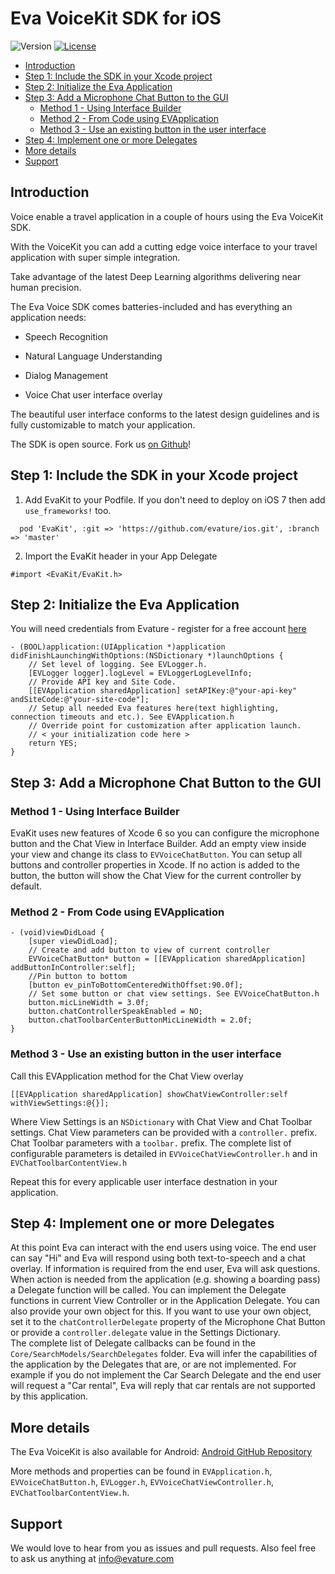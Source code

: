 # Eva VoiceKit SDK for iOS


![Version](https://img.shields.io/badge/Version-2.0-blue.svg?style=flat) [![License](https://img.shields.io/badge/license-MIT-blue.svg?style=flat)](https://github.com/evature/ios/blob/master/license.md)


<!-- START doctoc generated TOC please keep comment here to allow auto update -->
<!-- DON'T EDIT THIS SECTION, INSTEAD RE-RUN doctoc TO UPDATE -->


- [Introduction](#introduction)
- [Step 1: Include the SDK in your Xcode project](#step-1-include-the-sdk-in-your-xcode-project)
- [Step 2: Initialize the Eva Application](#step-2-initialize-the-eva-application)
- [Step 3: Add a Microphone Chat Button to the GUI](#step-3-add-a-microphone-chat-button-to-the-gui)
  - [Method 1 - Using Interface Builder](#method-1---using-interface-builder)
  - [Method 2 - From Code using EVApplication](#method-2---from-code-using-evapplication)
  - [Method 3 - Use an existing button in the user interface](#method-3---use-an-existing-button-in-the-user-interface)
- [Step 4: Implement one or more Delegates](#step-4-implement-one-or-more-delegates)
- [More details](#more-details)
- [Support](#support)

<!-- END doctoc generated TOC please keep comment here to allow auto update -->

## Introduction

Voice enable a travel application in a couple of hours using the Eva VoiceKit SDK.

With the VoiceKit you can add a cutting edge voice interface to your travel application with super simple integration.

Take advantage of the latest Deep Learning algorithms delivering near human precision.

The Eva Voice SDK comes batteries-included and has everything an application needs:

* Speech Recognition

* Natural Language Understanding

* Dialog Management

* Voice Chat user interface overlay

The beautiful user interface conforms to the latest design guidelines and is fully customizable to match your application.

The SDK is open source. Fork us [on Github](https://github.com/evature/ios)!

## Step 1: Include the SDK in your Xcode project
1. Add EvaKit to your Podfile. If you don't need to deploy on iOS 7 then add `use_frameworks!` too.  
  ``` podfile
    pod 'EvaKit', :git => 'https://github.com/evature/ios.git', :branch => 'master'
  ```

2. Import the EvaKit header in your App Delegate   
  ``` objc
  #import <EvaKit/EvaKit.h>
  ```

## Step 2: Initialize the Eva Application

You will need credentials from Evature - register for a free account [here](http://www.evature.com/registration/form)

  ``` objc
  - (BOOL)application:(UIApplication *)application didFinishLaunchingWithOptions:(NSDictionary *)launchOptions {
      // Set level of logging. See EVLogger.h.
      [EVLogger logger].logLevel = EVLoggerLogLevelInfo;
      // Provide API key and Site Code.
      [[EVApplication sharedApplication] setAPIKey:@"your-api-key" andSiteCode:@"your-site-code"];
      // Setup all needed Eva features here(text highlighting, connection timeouts and etc.). See EVApplication.h
      // Override point for customization after application launch.
      // < your initialization code here >
      return YES;
  }
  ```

## Step 3: Add a Microphone Chat Button to the GUI  
### Method 1 - Using Interface Builder
  EvaKit uses new features of Xcode 6 so you can configure the microphone button and the Chat View in Interface Builder.
  Add an empty view inside your view and change its class to `EVVoiceChatButton`. You can setup all buttons and controller properties in Xcode. If no action is added to the button, the button will show the Chat View for the current controller by default.

### Method 2 - From Code using EVApplication
  ``` objc
  - (void)viewDidLoad {
      [super viewDidLoad];
      // Create and add button to view of current controller
      EVVoiceChatButton* button = [[EVApplication sharedApplication] addButtonInController:self];
      //Pin button to bottom
      [button ev_pinToBottomCenteredWithOffset:90.0f];
      // Set some button or chat view settings. See EVVoiceChatButton.h
      button.micLineWidth = 3.0f;
      button.chatControllerSpeakEnabled = NO;
      button.chatToolbarCenterButtonMicLineWidth = 2.0f;
  }
  ```

### Method 3 - Use an existing button in the user interface
  Call this EVApplication method for the Chat View overlay
  ``` objc
  [[EVApplication sharedApplication] showChatViewController:self withViewSettings:@{}];
  ```
  Where View Settings is an `NSDictionary` with Chat View and Chat Toolbar settings.
  Chat View parameters can be provided with a `controller.` prefix. Chat Toolbar parameters with a `toolbar.` prefix. The complete list of configurable parameters is detailed in `EVVoiceChatViewController.h` and in `EVChatToolbarContentView.h`

Repeat this for every applicable user interface destnation in your application.
  
## Step 4: Implement one or more Delegates
  At this point Eva can interact with the end users using voice. The end user can say "Hi" and Eva will respond using both text-to-speech and a chat overlay. If information is required from the end user, Eva will ask questions.
  When action is needed from the application (e.g. showing a boarding pass) a Delegate function will be called. 
  You can implement the Delegate functions in current View Controller or in the Application Delegate. You can also provide your own object for this. If you want to use your own object, set it to the `chatControllerDelegate` property of the Microphone Chat Button or provide a `controller.delegate` value in the Settings Dictionary.  
  The complete list of Delegate callbacks can be found in the `Core/SearchModels/SearchDelegates` folder.
  Eva will infer the capabilities of the application by the Delegates that are, or are not implemented. For example if you do not implement the Car Search Delegate and the end user will request a "Car rental", Eva will reply that car rentals are not supported by this application.
  
## More details

  The  Eva VoiceKit is also available for Android: [Android GitHub Repository](https://github.com/evature/android)

  More methods and properties can be found in `EVApplication.h`, `EVVoiceChatButton.h`, `EVLogger.h`, `EVVoiceChatViewController.h`, `EVChatToolbarContentView.h`.

## Support

  We would love to hear from you as issues and pull requests. Also feel free to ask us anything at [info@evature.com](mailto:info@evature.com)
